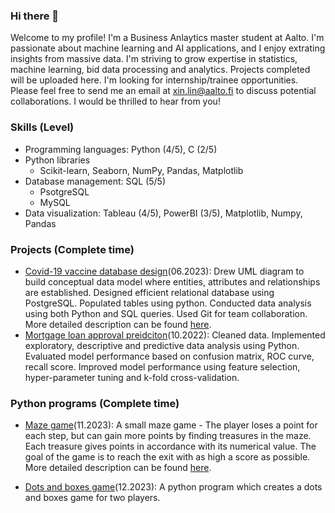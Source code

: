### Hi there 👋
Welcome to my profile! I'm a Business Anlaytics master student at Aalto. I'm passionate about machine learning and AI applications, and I enjoy extrating insights from massive data. I'm striving to grow expertise in statistics, machine learning, bid data processing and analytics. Projects completed will be uploaded here. I'm looking for internship/trainee opportunities. Please feel free to send me an email at xin.lin@aalto.fi to discuss potential collaborations. I would be thrilled to hear from you!

### Skills (Level)
* Programming languages: Python (4/5), C (2/5)
* Python libraries
  - Scikit-learn, Seaborn, NumPy, Pandas, Matplotlib
* Database management: SQL (5/5)
  - PsotgreSQL
  - MySQL
* Data visualization: Tableau (4/5), PowerBI (3/5), Matplotlib, Numpy, Pandas
  

### Projects (Complete time)
* [Covid-19 vaccine database design](https://github.com/xin4869/covid-19-vaccine-database-design)(06.2023):
Drew UML diagram to build conceptual data model where entities, attributes and relationships are established. Designed efficient relational database using PostgreSQL. Populated tables using python. Conducted data analysis using both Python and SQL queries. Used Git for team collaboration. More detailed description can be found [here](https://github.com/xin4869/covid-19-vaccine-database-design/blob/eea6e5a8f0fe02da0e7cba669d3d3247a33b1964/README.md).
* [Mortgage loan approval preidciton](https://github.com/xin4869/mortgage-loan-approaval-prediction)(10.2022):
Cleaned data. Implemented exploratory, descriptive and predictive data analysis using Python. Evaluated model performance based on confusion matrix, ROC curve, recall score. Improved model performance using feature selection, hyper-parameter tuning and k-fold cross-validation. 

### Python programs (Complete time)
* [Maze game](https://github.com/xin4869/maze_game)(11.2023):
  A small maze game - The player loses a point for each step, but can gain more points by finding treasures in the maze. Each treasure gives points in accordance with its numerical value. The goal of the game is to reach the exit with as high a score as possible. More detailed description can be found [here](https://github.com/xin4869/maze_game/blob/4347ba7a197b46d4214980da7137bb9dab6e1e7a/README.md).

* [Dots and boxes game](https://github.com/xin4869/Dots-and-Boxes-game)(12.2023):
  A python program which creates a dots and boxes game for two players. 
